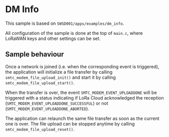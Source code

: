 # DM Info

This sample is based on `SWSD001/apps/examples/dm_info`.

All configuration of the sample is done at the top of `main.c`, where LoRaWAN keys and other settings can be set.

## Sample behaviour

Once a network is joined (i.e. when the corresponding event is triggered), the application will initialize a file transfer by calling `smtc_modem_file_upload_init()` and start it by calling `smtc_modem_file_upload_start()`.

When the transfer is over, the event `SMTC_MODEM_EVENT_UPLOADDONE` will be triggered with a status indicating if LoRa Cloud acknowledged the reception (`SMTC_MODEM_EVENT_UPLOADDONE_SUCCESSFUL`) or not (`SMTC_MODEM_EVENT_UPLOADDONE_ABORTED`).

The application can relaunch the same file transfer as soon as the current one is over.
The file upload can be stopped anytime by calling `smtc_modem_file_upload_reset()`.
